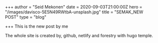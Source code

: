 +++
author = "Seid Mekonen"
date = 2020-09-03T21:00:00Z
hero = "/images/davisco-5E5N49RWtbA-unsplash.jpg"
title = "SEMAK_NEW POST"
type = "blog"

+++
This is the new post by me

The whole site is created by, github, netlify and forestry with hugo temple.